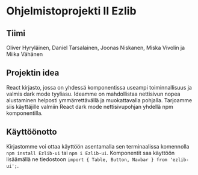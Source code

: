 # Ohjelmistoprojekti II Ezlib

## Tiimi

Oliver Hyryläinen, Daniel Tarsalainen, Joonas Niskanen, Miska Vivolin ja Miika Vähänen

## Projektin idea

React kirjasto, jossa on yhdessä komponentissa useampi toiminnallisuus ja valmis dark mode tyyliasu. Ideamme on mahdollistaa nettisivun nopea alustaminen helposti ymmärrettävällä ja muokattavalla pohjalla. Tarjoamme siis käyttäjille valmiin React dark mode nettisivupohjan yhdellä npm komponentilla.


## Käyttöönotto

Kirjastomme voi ottaa käyttöön asentamalla sen terminaalissa komennolla `npm install Ezlib-ui` tai `npm i Ezlib-ui`. Komponentit saa käyttöön lisäämällä ne tiedostoon `import { Table, Button, Navbar } from 'ezlib-ui';`.
